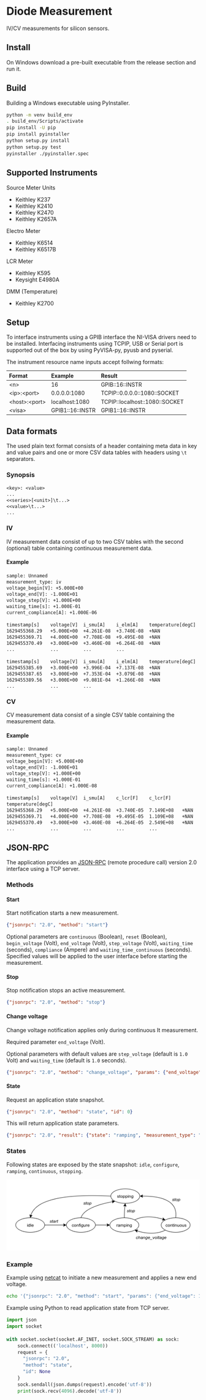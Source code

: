 # Diode Measurement

IV/CV measurements for silicon sensors.

## Install

On Windows download a pre-built executable from the release section and run it.

## Build

Building a Windows executable using PyInstaller.

```bash
python -m venv build_env
. build_env/Scripts/activate
pip install -U pip
pip install pyinstaller
python setup.py install
python setup.py test
pyinstaller ./pyinstaller.spec
```

## Supported Instruments

Source Meter Units

- Keithley K237
- Keithley K2410
- Keithley K2470
- Keithley K2657A

Electro Meter

- Keithley K6514
- Keithley K6517B

LCR Meter

- Keithley K595
- Keysight E4980A

DMM (Temperature)

- Keithley K2700

## Setup

To interface instruments using a GPIB interface the NI-VISA drivers need to be
installed. Interfacing instruments using TCPIP, USB or Serial port is supported
out of the box by using PyVISA-py, pyusb and pyserial.

The instrument resource name inputs accept follwing formats:

|Format|Example|Result|
|:-----|:------|:-----|
|&lt;n&gt;|16|GPIB::16::INSTR|
|&lt;ip&gt;:&lt;port&gt;|0.0.0.0:1080|TCPIP::0.0.0.0::1080::SOCKET|
|&lt;host&gt;:&lt;port&gt;|localhost:1080|TCPIP::localhost::1080::SOCKET|
|&lt;visa&gt;|GPIB1::16::INSTR|GPIB1::16::INSTR|

## Data formats

The used plain text format consists of a header containing meta data in key and
value pairs and one or more CSV data tables with headers using `\t` separators.

### Synopsis

```
<key>: <value>
...
<<series>[<unit>]\t...>
<<value>\t...>
...
```

### IV

IV measurement data consist of up to two CSV tables with the second (optional)
table containing continuous measurement data.

#### Example

```csv
sample: Unnamed
measurement_type: iv
voltage_begin[V]: +5.000E+00
voltage_end[V]: -1.000E+01
voltage_step[V]: +1.000E+00
waiting_time[s]: +1.000E-01
current_compliance[A]: +1.000E-06

timestamp[s]	voltage[V]	i_smu[A]	i_elm[A]	temperature[degC]
1629455368.29	+5.000E+00	+4.261E-08	+3.740E-08	+NAN
1629455369.71	+4.000E+00	+7.708E-08	+9.495E-08	+NAN
1629455370.49	+3.000E+00	+3.460E-08	+6.264E-08	+NAN
...          	...       	...       	...

timestamp[s]	voltage[V]	i_smu[A]	i_elm[A]	temperature[degC]
1629455385.69	+3.000E+00	+3.996E-04	+7.137E-08	+NAN
1629455387.65	+3.000E+00	+7.353E-04	+3.079E-08	+NAN
1629455389.56	+3.000E+00	+9.081E-04	+1.266E-08	+NAN
...          	...       	...
```

### CV

CV measurement data consist of a single CSV table containing the measurement
data.

#### Example

```csv
sample: Unnamed
measurement_type: cv
voltage_begin[V]: +5.000E+00
voltage_end[V]: -1.000E+01
voltage_step[V]: +1.000E+00
waiting_time[s]: +1.000E-01
current_compliance[A]: +1.000E-08

timestamp[s]	voltage[V]	i_smu[A]	c_lcr[F]	c_lcr[F]	temperature[degC]
1629455368.29	+5.000E+00	+4.261E-08	+3.740E-05	7.149E+08	+NAN
1629455369.71	+4.000E+00	+7.708E-08	+9.495E-05	1.109E+08	+NAN
1629455370.49	+3.000E+00	+3.460E-08	+6.264E-05	2.549E+08	+NAN
...          	...       	...       	...       	...
```

## JSON-RPC

The application provides an [JSON-RPC](https://www.jsonrpc.org/) (remote
procedure call) version 2.0 interface using a TCP server.

### Methods

#### Start

Start notification starts a new measurement.

```json
{"jsonrpc": "2.0", "method": "start"}
```

Optional parameters are `continuous` (Boolean), `reset` (Boolean),
`begin_voltage` (Volt), `end_voltage` (Volt), `step_voltage` (Volt),
`waiting_time` (seconds), `compliance` (Ampere) and `waiting_time_continuous`
(seconds). Specified values will be applied to the user interface before
starting the measurement.

#### Stop

Stop notification stops an active measurement.

```json
{"jsonrpc": "2.0", "method": "stop"}
```

#### Change voltage

Change voltage notification applies only during continuous It measurement.

Required parameter `end_voltage` (Volt).

Optional parameters with default values are `step_voltage` (default is `1.0`
Volt) and `waiting_time` (default is `1.0` seconds).

```json
{"jsonrpc": "2.0", "method": "change_voltage", "params": {"end_voltage": 100.0, "step_voltage": 10.0, "waiting_time": 0.25}}
```

#### State

Request an application state snapshot.

```json
{"jsonrpc": "2.0", "method": "state", "id": 0}
```

This will return application state parameters.

```json
{"jsonrpc": "2.0", "result": {"state": "ramping", "measurement_type": "iv", "sample": "VPX1", "source_voltage": 24.0, "smu_current": 0.0025, "elm_current": 0.0021, "lcr_capacity": null, "temperature": 24.031}, "id": 0}
```

### States

Following states are exposed by the state snapshot: `idle`, `configure`,
`ramping`, `continuous`, `stopping`.

![State diagram](docs/images/rpc_states.png)

### Example

Example using [netcat](https://en.wikipedia.org/wiki/Netcat) to initiate a new
measurement and applies a new end voltage.

```bash
echo '{"jsonrpc": "2.0", "method": "start", "params": {"end_voltage": 100.0}}' | nc localhost 8080
```

Example using Python to read application state from TCP server.

```python
import json
import socket

with socket.socket(socket.AF_INET, socket.SOCK_STREAM) as sock:
    sock.connect(('localhost', 8000))
    request = {
      "jsonrpc": "2.0",
      "method": "state",
      "id": None
    }
    sock.sendall(json.dumps(request).encode('utf-8'))
    print(sock.recv(4096).decode('utf-8'))
```

